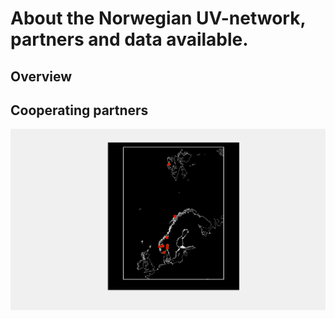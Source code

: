 # About the Norwegian UV-network, partners and data available.


## Overview

## Cooperating partners


![alt tax](network_location.png)

